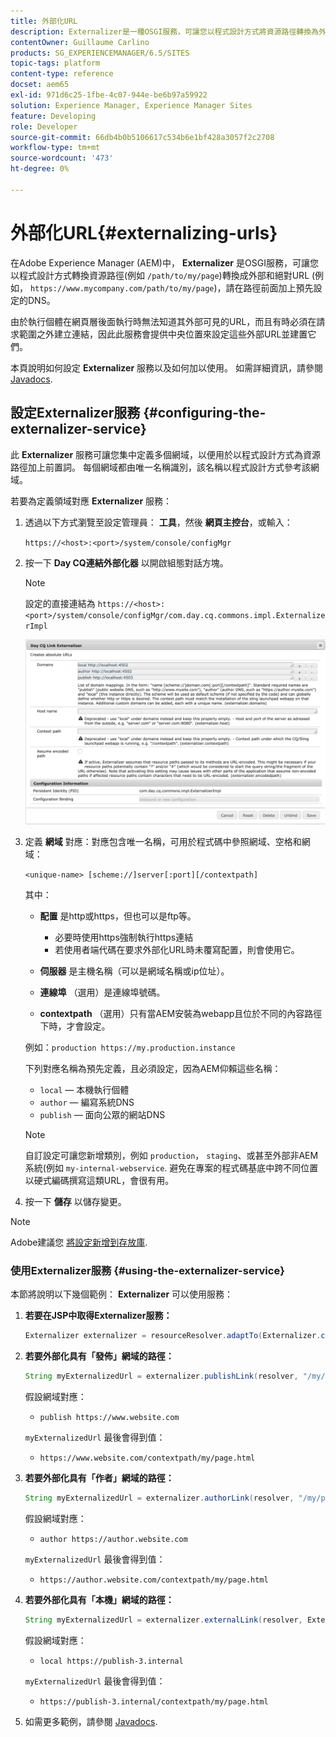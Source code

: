 ```yaml
---
title: 外部化URL
description: Externalizer是一種OSGI服務，可讓您以程式設計方式將資源路徑轉換為外部和絕對URL
contentOwner: Guillaume Carlino
products: SG_EXPERIENCEMANAGER/6.5/SITES
topic-tags: platform
content-type: reference
docset: aem65
exl-id: 971d6c25-1fbe-4c07-944e-be6b97a59922
solution: Experience Manager, Experience Manager Sites
feature: Developing
role: Developer
source-git-commit: 66db4b0b5106617c534b6e1bf428a3057f2c2708
workflow-type: tm+mt
source-wordcount: '473'
ht-degree: 0%

---
```


# 外部化URL{#externalizing-urls}

在Adobe Experience Manager (AEM)中， **Externalizer** 是OSGI服務，可讓您以程式設計方式轉換資源路徑(例如 `/path/to/my/page`)轉換成外部和絕對URL (例如， `https://www.mycompany.com/path/to/my/page`)，請在路徑前面加上預先設定的DNS。

由於執行個體在網頁層後面執行時無法知道其外部可見的URL，而且有時必須在請求範圍之外建立連結，因此此服務會提供中央位置來設定這些外部URL並建置它們。

本頁說明如何設定 **Externalizer** 服務以及如何加以使用。 如需詳細資訊，請參閱 [Javadocs](https://developer.adobe.com/experience-manager/reference-materials/6-5/javadoc/com/day/cq/commons/Externalizer.html).

## 設定Externalizer服務 {#configuring-the-externalizer-service}

此 **Externalizer** 服務可讓您集中定義多個網域，以便用於以程式設計方式為資源路徑加上前置詞。 每個網域都由唯一名稱識別，該名稱以程式設計方式參考該網域。

若要為定義領域對應 **Externalizer** 服務：

1. 透過以下方式瀏覽至設定管理員： **工具**，然後 **網頁主控台**，或輸入：

   `https://<host>:<port>/system/console/configMgr`

1. 按一下 **Day CQ連結外部化器** 以開啟組態對話方塊。

   >[!NOTE]
   >
   >設定的直接連結為 `https://<host>:<port>/system/console/configMgr/com.day.cq.commons.impl.ExternalizerImpl`

   ![aem-externalizer-01](assets/aem-externalizer-01.png)

1. 定義 **網域** 對應：對應包含唯一名稱，可用於程式碼中參照網域、空格和網域：

   `<unique-name> [scheme://]server[:port][/contextpath]`

   其中：

   * **配置** 是http或https，但也可以是ftp等。

      * 必要時使用https強制執行https連結
      * 若使用者端代碼在要求外部化URL時未覆寫配置，則會使用它。

   * **伺服器** 是主機名稱（可以是網域名稱或ip位址）。
   * **連線埠** （選用）是連線埠號碼。
   * **contextpath** （選用）只有當AEM安裝為webapp且位於不同的內容路徑下時，才會設定。

   例如：`production https://my.production.instance`

   下列對應名稱為預先定義，且必須設定，因為AEM仰賴這些名稱：

   * `local`  — 本機執行個體
   * `author`  — 編寫系統DNS
   * `publish`  — 面向公眾的網站DNS

   >[!NOTE]
   >
   >自訂設定可讓您新增類別，例如 `production`， `staging`、或甚至外部非AEM系統(例如 `my-internal-webservice`. 避免在專案的程式碼基底中跨不同位置以硬式編碼撰寫這類URL，會很有用。

1. 按一下 **儲存** 以儲存變更。

>[!NOTE]
>
>Adobe建議您 [將設定新增到存放庫](/help/sites-deploying/configuring.md#addinganewconfigurationtotherepository).

### 使用Externalizer服務 {#using-the-externalizer-service}

本節將說明以下幾個範例： **Externalizer** 可以使用服務：

1. **若要在JSP中取得Externalizer服務：**

   ```java
   Externalizer externalizer = resourceResolver.adaptTo(Externalizer.class);
   ```

1. **若要外部化具有「發佈」網域的路徑：**

   ```java
   String myExternalizedUrl = externalizer.publishLink(resolver, "/my/page") + ".html";
   ```

   假設網域對應：

   * `publish https://www.website.com`

   `myExternalizedUrl` 最後會得到值：

   * `https://www.website.com/contextpath/my/page.html`

1. **若要外部化具有「作者」網域的路徑：**

   ```java
   String myExternalizedUrl = externalizer.authorLink(resolver, "/my/page") + ".html";
   ```

   假設網域對應：

   * `author https://author.website.com`

   `myExternalizedUrl` 最後會得到值：

   * `https://author.website.com/contextpath/my/page.html`

1. **若要外部化具有「本機」網域的路徑：**

   ```java
   String myExternalizedUrl = externalizer.externalLink(resolver, Externalizer.LOCAL, "/my/page") + ".html";
   ```

   假設網域對應：

   * `local https://publish-3.internal`

   `myExternalizedUrl` 最後會得到值：

   * `https://publish-3.internal/contextpath/my/page.html`

1. 如需更多範例，請參閱 [Javadocs](https://developer.adobe.com/experience-manager/reference-materials/6-5/javadoc/com/day/cq/commons/Externalizer.html).
